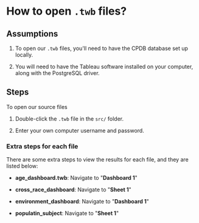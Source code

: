 # How to open `.twb` files?

## Assumptions

1. To open our `.twb` files, you'll need to have the CPDB database set up locally.

2. You will need to have the Tableau software installed on your computer, along with the PostgreSQL driver.

## Steps

To open our source files

1. Double-click the `.twb` file in the `src/` folder.

2. Enter your own computer username and password.

### Extra steps for each file

There are some extra steps to view the results for each file, and they are listed below:

* **age_dashboard.twb**: Navigate to "**Dashboard 1**"

* **cross_race_dashboard**: Navigate to "**Sheet 1**"

* **environment_dashboard**: Navigate to "**Dashboard 1**"

* **populatin_subject**: Navigate to "**Sheet 1**"

